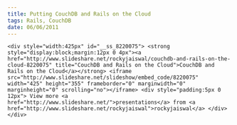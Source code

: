 ```yaml
---
title: Putting CouchDB and Rails on the Cloud
tags: Rails, CouchDB
date: 06/06/2011
---
```


    <div style="width:425px" id="__ss_8220075"> <strong style="display:block;margin:12px 0 4px"><a href="http://www.slideshare.net/rockyjaiswal/couchdb-and-rails-on-the-cloud-8220075" title="CouchDB and Rails on the Cloud">CouchDB and Rails on the Cloud</a></strong> <iframe src="http://www.slideshare.net/slideshow/embed_code/8220075" width="425" height="355" frameborder="0" marginwidth="0" marginheight="0" scrolling="no"></iframe> <div style="padding:5px 0 12px"> View more <a href="http://www.slideshare.net/">presentations</a> from <a href="http://www.slideshare.net/rockyjaiswal">rockyjaiswal</a> </div> </div>
